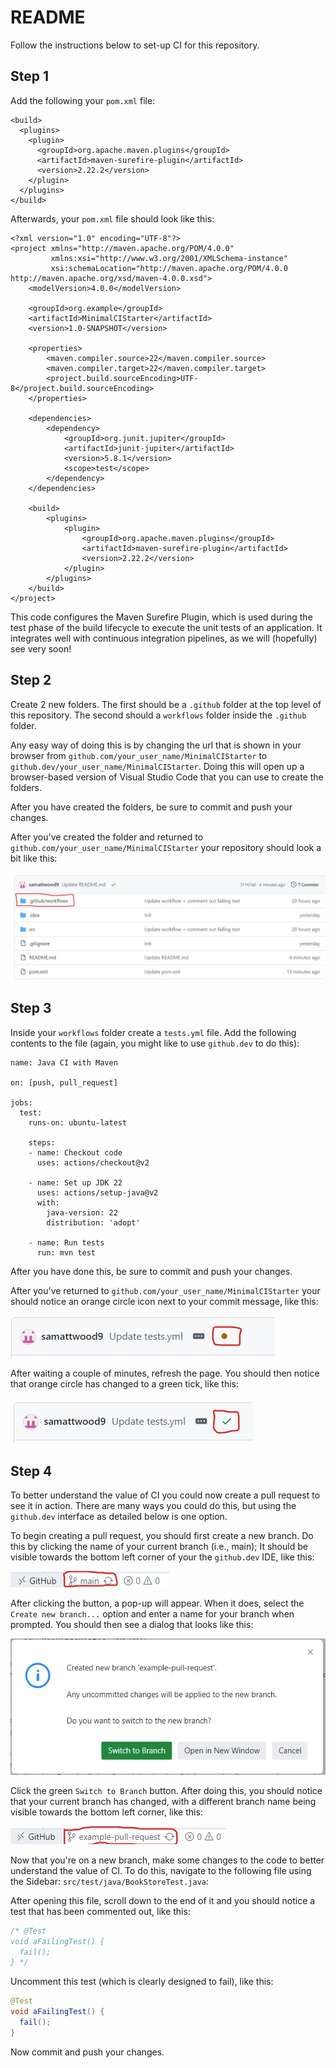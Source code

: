 # README

Follow the instructions below to set-up CI for this repository.

## Step 1

Add the following your `pom.xml` file:

```
<build>
  <plugins>
    <plugin>
      <groupId>org.apache.maven.plugins</groupId>
      <artifactId>maven-surefire-plugin</artifactId>
      <version>2.22.2</version>
    </plugin>
  </plugins>
</build>
```
Afterwards, your `pom.xml` file should look like this:

```
<?xml version="1.0" encoding="UTF-8"?>
<project xmlns="http://maven.apache.org/POM/4.0.0"
         xmlns:xsi="http://www.w3.org/2001/XMLSchema-instance"
         xsi:schemaLocation="http://maven.apache.org/POM/4.0.0 http://maven.apache.org/xsd/maven-4.0.0.xsd">
    <modelVersion>4.0.0</modelVersion>

    <groupId>org.example</groupId>
    <artifactId>MinimalCIStarter</artifactId>
    <version>1.0-SNAPSHOT</version>

    <properties>
        <maven.compiler.source>22</maven.compiler.source>
        <maven.compiler.target>22</maven.compiler.target>
        <project.build.sourceEncoding>UTF-8</project.build.sourceEncoding>
    </properties>
    
    <dependencies>
        <dependency>
            <groupId>org.junit.jupiter</groupId>
            <artifactId>junit-jupiter</artifactId>
            <version>5.8.1</version>
            <scope>test</scope>
        </dependency>
    </dependencies>

    <build>
        <plugins>
            <plugin>
                <groupId>org.apache.maven.plugins</groupId>
                <artifactId>maven-surefire-plugin</artifactId>
                <version>2.22.2</version>
            </plugin>
        </plugins>
    </build>
</project>
```

This code configures the Maven Surefire Plugin, which is used during the test phase of the build lifecycle to execute the unit tests of an application. It integrates well with continuous integration pipelines, as we will (hopefully) see very soon!

## Step 2

Create 2 new folders. The first should be a `.github` folder at the top level of this repository. The second should a `workflows` folder inside the `.github` folder.

Any easy way of doing this is by changing the url that is shown in your browser from `github.com/your_user_name/MinimalCIStarter` to `github.dev/your_user_name/MinimalCIStarter`. Doing this will open up a browser-based version of Visual Studio Code that you can use to create the folders.

After you have created the folders, be sure to commit and push your changes.

After you've created the folder and returned to `github.com/your_user_name/MinimalCIStarter` your repository should look a bit like this:

![Image showing the .github and workflows folders](images/Screenshot_15-11-2024_10118_github.com.jpeg)

## Step 3

Inside your `workflows` folder create a `tests.yml` file. Add the following contents to the file (again, you might like to use `github.dev` to do this):

```
name: Java CI with Maven

on: [push, pull_request]

jobs:
  test:
    runs-on: ubuntu-latest

    steps:
    - name: Checkout code
      uses: actions/checkout@v2

    - name: Set up JDK 22
      uses: actions/setup-java@v2
      with:
        java-version: 22
        distribution: 'adopt'

    - name: Run tests
      run: mvn test
```

After you have done this, be sure to commit and push your changes.

After you've returned to `github.com/your_user_name/MinimalCIStarter` your should notice an orange circle icon next to your commit message, like this:

![Image showing an orange circle icon next to a commit message](images/Screenshot_15-11-2024_102331_github.com.jpeg)

After waiting a couple of minutes, refresh the page. You should then notice that orange circle has changed to a green tick, like this:

![Image showing a green tick icon next to a commit message](images/Screenshot_15-11-2024_10244_github.com.jpeg)

## Step 4

To better understand the value of CI you could now create a pull request to see it in action. There are many ways you could do this, but using the `github.dev` interface as detailed below is one option.

To begin creating a pull request, you should first create a new branch. Do this by clicking the name of your current branch (i.e., main); It should be visible towards the bottom left corner of your the `github.dev` IDE, like this:

![Image showing the current/main branch icon/button](images/Screenshot_15-11-2024_10568_github.dev.jpeg)

After clicking the button, a pop-up will appear. When it does, select the `Create new branch...` option and enter a name for your branch when prompted. You should then see a dialog that looks like this:

![Image showing the Switch to branch dialog/button](images/Screenshot_15-11-2024_105713_github.dev.jpeg)

Click the green `Switch to Branch` button. After doing this, you should notice that your current branch has changed, with a different branch name being visible towards the bottom left corner, like this:

![Image showing button/icon for the new branch, indicating a successful switch](images/Screenshot_15-11-2024_105748_github.dev.jpeg)

Now that you're on a new branch, make some changes to the code to better understand the value of CI. To do this, navigate to the following file using the Sidebar: `src/test/java/BookStoreTest.java`:


After opening this file, scroll down to the end of it and you should notice a test that has been commented out, like this:

```java
/* @Test
void aFailingTest() {
  fail();
} */
```

Uncomment this test (which is clearly designed to fail), like this:

```java
@Test
void aFailingTest() {
  fail();
} 
```

Now commit and push your changes.





